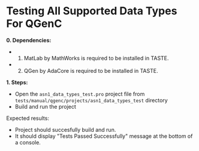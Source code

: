 # Testing All Supported Data Types For QGenC

**0. Dependencies:**

* 1. MatLab by MathWorks is required to be installed in TASTE.
* 2. QGen by AdaCore is required to be installed in TASTE.

**1. Steps:**

* Open the `asn1_data_types_test.pro` project file from `tests/manual/qgenc/projects/asn1_data_types_test` directory
* Build and run the project

Expected results:

* Project should succesfully build and run.
* It should display "Tests Passed Successfully" message at the bottom of a console.
